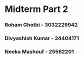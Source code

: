 # Midterm Part 2
### Roham Ghotbi - 3032229942
### Divyashish Kumar - 24404171
### Neeka Mashouf - 25562201
